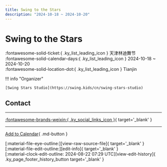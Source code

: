 ```yaml
---
title: Swing to the Stars
description: "2024-10-18 ~ 2024-10-20"
---
```


# Swing to the Stars 

:fontawesome-solid-ticket:{ .ky_list_leading_icon } 天津林迪舞节  
:fontawesome-solid-calendar-days:{ .ky_list_leading_icon } 2024-10-18 ~ 2024-10-20  
:fontawesome-solid-location-dot:{ .ky_list_leading_icon } Tianjin  

!!! info "Organizer"

    [Swing Stars Studio](https://swing.kids/cn/swing-stars-studio)  

## Contact


---

 [:fontawesome-brands-weixin:{ .ky_social_links_icon }](https://mp.weixin.qq.com/s/EUIa1mtxhnfyi6yiv9ynkw){ target='_blank' }

---

[Add to Calendar](https://swing.news/ics/en/2024/cn/swing-to-the-stars-2024.ics){ .md-button }

<div class="ky_page_footer" markdown>
<div class="ky_page_footer_trailing" markdown="span">
[:material-file-eye-outline:][view-raw-source-file]{ target='_blank' }
[:material-file-edit-outline:][edit-info]{ target='_blank' }
</div>
<div class="ky_page_footer_leading" markdown="span">
[:material-clock-edit-outline: 2024-08-22 07:29 UTC][view-edit-history]{ .ky_page_footer_history_button target='_blank' }
</div>
</div>

[view-raw-source-file]: https://github.com/swingdance/events/blob/main/2024/cn/swing-to-the-stars-2024.json "View Raw Source File"
[edit-info]: https://github.com/swingdance/events/issues/new?assignees=&labels=update+event&projects=&template=03-update_entity.yml&title=%5B2024%2Fcn%5D%20Swing%20to%20the%20Stars&region=cn&year=2024&id=swing-to-the-stars-2024&name=Swing%20to%20the%20Stars&org_id=swing-stars-studio "Edit Info"

[view-edit-history]: https://github.com/swingdance/events/commits/main/2024/cn/swing-to-the-stars-2024.json "View Edit History"
